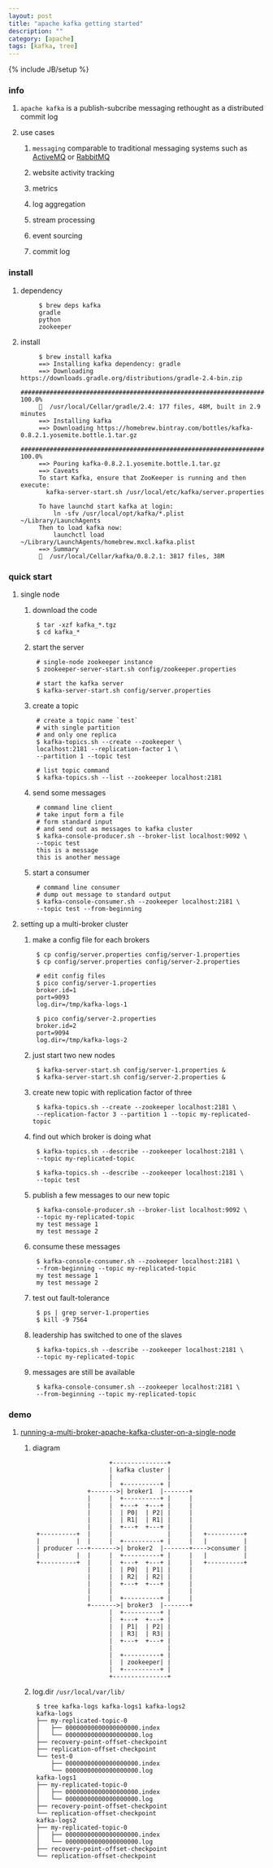 ```yaml
---
layout: post
title: "apache kafka getting started"
description: ""
category: [apache]
tags: [kafka, tree]
---
```

{% include JB/setup %}


### info

1. `apache kafka` is a publish-subcribe messaging rethought as a distributed commit log

1. use cases

    1. `messaging` comparable to traditional messaging systems such as [ActiveMQ](http://activemq.apache.org/) or [RabbitMQ](https://www.rabbitmq.com/)

    1. website activity tracking

    1. metrics

    1. log aggregation

    1. stream processing

    1. event sourcing

    1. commit log

### install

1. dependency

            $ brew deps kafka
            gradle
            python
            zookeeper

1. install

            $ brew install kafka
            ==> Installing kafka dependency: gradle
            ==> Downloading https://downloads.gradle.org/distributions/gradle-2.4-bin.zip
            ######################################################################## 100.0%
            🍺  /usr/local/Cellar/gradle/2.4: 177 files, 48M, built in 2.9 minutes
            ==> Installing kafka
            ==> Downloading https://homebrew.bintray.com/bottles/kafka-0.8.2.1.yosemite.bottle.1.tar.gz
            ######################################################################## 100.0%
            ==> Pouring kafka-0.8.2.1.yosemite.bottle.1.tar.gz
            ==> Caveats
            To start Kafka, ensure that ZooKeeper is running and then execute:
              kafka-server-start.sh /usr/local/etc/kafka/server.properties

            To have launchd start kafka at login:
                ln -sfv /usr/local/opt/kafka/*.plist ~/Library/LaunchAgents
            Then to load kafka now:
                launchctl load ~/Library/LaunchAgents/homebrew.mxcl.kafka.plist
            ==> Summary
            🍺  /usr/local/Cellar/kafka/0.8.2.1: 3817 files, 38M

### quick start

1. single node

    1. download the code

            $ tar -xzf kafka_*.tgz
            $ cd kafka_*

    1. start  the server

            # single-node zookeeper instance
            $ zookeeper-server-start.sh config/zookeeper.properties

            # start the kafka server
            $ kafka-server-start.sh config/server.properties

    1. create a topic

            # create a topic name `test`
            # with single partition
            # and only one replica
            $ kafka-topics.sh --create --zookeeper \
            localhost:2181 --replication-factor 1 \
            --partition 1 --topic test

            # list topic command
            $ kafka-topics.sh --list --zookeeper localhost:2181

    1. send some messages

            # command line client
            # take input form a file
            # form standard input
            # and send out as messages to kafka cluster
            $ kafka-console-producer.sh --broker-list localhost:9092 \
            --topic test
            this is a message
            this is another message

    1. start a consumer

            # command line consumer
            # dump out message to standard output
            $ kafka-console-consumer.sh --zookeeper localhost:2181 \
            --topic test --from-beginning

1. setting up a multi-broker cluster

    1. make a config file for each brokers
            
            $ cp config/server.properties config/server-1.properties
            $ cp config/server.properties config/server-2.properties

            # edit config files
            $ pico config/server-1.properties
            broker.id=1
            port=9093
            log.dir=/tmp/kafka-logs-1

            $ pico config/server-2.properties
            broker.id=2
            port=9094
            log.dir=/tmp/kafka-logs-2

    1. just start two new nodes
    
            $ kafka-server-start.sh config/server-1.properties &
            $ kafka-server-start.sh config/server-2.properties &

    1. create new topic with replication factor of three

            $ kafka-topics.sh --create --zookeeper localhost:2181 \
            --replication-factor 3 --partition 1 --topic my-replicated-topic

    1. find out which broker is doing what

            $ kafka-topics.sh --describe --zookeeper localhost:2181 \
            --topic my-replicated-topic

            $ kafka-topics.sh --describe --zookeeper localhost:2181 \
            --topic test

    1. publish a few messages to our new topic

            $ kafka-console-producer.sh --broker-list localhost:9092 \
            --topic my-replicated-topic
            my test message 1
            my test message 2

    1. consume these messages

            $ kafka-console-consumer.sh --zookeeper localhost:2181 \
            --from-beginning --topic my-replicated-topic
            my test message 1
            my test message 2

    1. test out fault-tolerance

            $ ps | grep server-1.properties
            $ kill -9 7564

    1. leadership has switched to one of the slaves

            $ kafka-topics.sh --describe --zookeeper localhost:2181 \
            --topic my-replicated-topic

    1. messages are still be available

            $ kafka-console-consumer.sh --zookeeper localhost:2181 \
            --from-beginning --topic my-replicated-topic

### demo

1. [running-a-multi-broker-apache-kafka-cluster-on-a-single-node](http://www.michael-noll.com/blog/2013/03/13/running-a-multi-broker-apache-kafka-cluster-on-a-single-node/)

    1. diagram

                                +---------------+                     
                                | kafka cluster |                     
                                |               |                     
                                |  +----------+ |                     
                          +------->| broker1  |-------+               
                          |     |  +----------+ |     |               
                          |     |  +---+  +---+ |     |               
                          |     |  | P0|  | P2| |     |               
                          |     |  | R1|  | R1| |     |               
                          |     |  +---+  +---+ |     |               
            +----------+  |     |               |     |   +----------+
            |          |  |     |  +----------+ |     |   |          |
            | producer ---+------->| broker2  |-------+---->consumer |
            |          |  |     |  +----------+ |     |   |          |
            +----------+  |     |  +---+  +---+ |     |   +----------+
                          |     |  | P0|  | P1| |     |               
                          |     |  | R2|  | R2| |     |               
                          |     |  +---+  +---+ |     |               
                          |     |               |     |               
                          |     |  +----------+ |     |               
                          +------->| broker3  |-------+               
                                |  +----------+ |                     
                                |  +---+  +---+ |                     
                                |  | P1|  | P2| |                     
                                |  | R3|  | R3| |                     
                                |  +---+  +---+ |                     
                                |               |                     
                                |  +----------+ |                     
                                |  | zookeeper| |                     
                                |  +----------+ |                     
                                +---------------+                     

    1. log.dir `/usr/local/var/lib/`

            $ tree kafka-logs kafka-logs1 kafka-logs2
            kafka-logs
            ├── my-replicated-topic-0
            │   ├── 00000000000000000000.index
            │   └── 00000000000000000000.log
            ├── recovery-point-offset-checkpoint
            ├── replication-offset-checkpoint
            └── test-0
                ├── 00000000000000000000.index
                └── 00000000000000000000.log
            kafka-logs1
            ├── my-replicated-topic-0
            │   ├── 00000000000000000000.index
            │   └── 00000000000000000000.log
            ├── recovery-point-offset-checkpoint
            └── replication-offset-checkpoint
            kafka-logs2
            ├── my-replicated-topic-0
            │   ├── 00000000000000000000.index
            │   └── 00000000000000000000.log
            ├── recovery-point-offset-checkpoint
            └── replication-offset-checkpoint